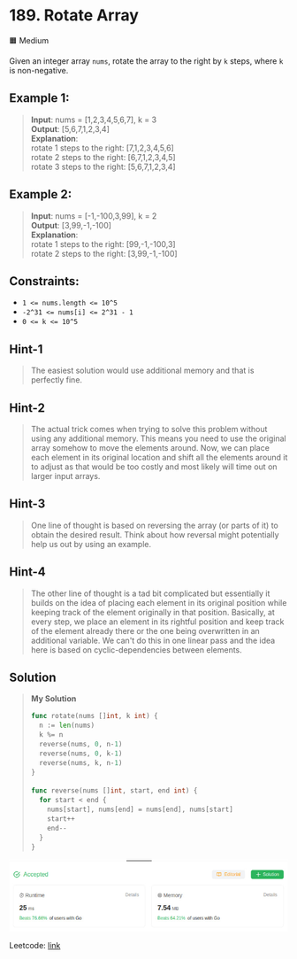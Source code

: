 # 189. Rotate Array
🟧 Medium

Given an integer array `nums`, rotate the array to the right by `k` steps, where `k` is non-negative. 

## Example 1:
> **Input**: nums = [1,2,3,4,5,6,7], k = 3 \
> **Output**: [5,6,7,1,2,3,4] \
> **Explanation**: \
> rotate 1 steps to the right: [7,1,2,3,4,5,6] \
> rotate 2 steps to the right: [6,7,1,2,3,4,5] \
> rotate 3 steps to the right: [5,6,7,1,2,3,4]

## Example 2:
> **Input**: nums = [-1,-100,3,99], k = 2 \
> **Output**: [3,99,-1,-100] \
> **Explanation**: \
> rotate 1 steps to the right: [99,-1,-100,3] \
> rotate 2 steps to the right: [3,99,-1,-100]

## Constraints:
* `1 <= nums.length <= 10^5`
* `-2^31 <= nums[i] <= 2^31 - 1`
* `0 <= k <= 10^5`

## Hint-1
> The easiest solution would use additional memory and that is perfectly fine.

## Hint-2
> The actual trick comes when trying to solve this problem without using any additional memory. This means you need to use the original array somehow to move the elements around. Now, we can place each element in its original location and shift all the elements around it to adjust as that would be too costly and most likely will time out on larger input arrays.

## Hint-3
> One line of thought is based on reversing the array (or parts of it) to obtain the desired result. Think about how reversal might potentially help us out by using an example.

## Hint-4
> The other line of thought is a tad bit complicated but essentially it builds on the idea of placing each element in its original position while keeping track of the element originally in that position. Basically, at every step, we place an element in its rightful position and keep track of the element already there or the one being overwritten in an additional variable. We can't do this in one linear pass and the idea here is based on cyclic-dependencies between elements.

## Solution
> **My Solution**
> ```go
> func rotate(nums []int, k int) {
>   n := len(nums)
>   k %= n
>   reverse(nums, 0, n-1)
>   reverse(nums, 0, k-1)
>   reverse(nums, k, n-1)
> }
> 
> func reverse(nums []int, start, end int) {
>   for start < end {
>     nums[start], nums[end] = nums[end], nums[start]
>     start++
>     end--
>   }
> }
> ```

![result](189.png)

Leetcode: [link](https://leetcode.com/problems/rotate-array/description/)